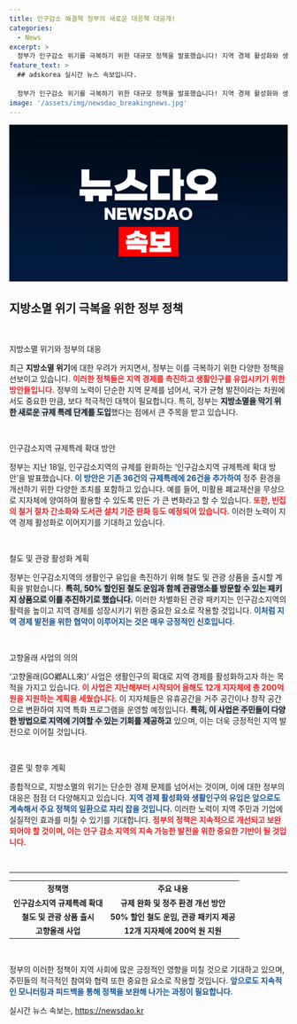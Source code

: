 ```yaml
---
title: 인구감소 해결책 정부의 새로운 대응책 대공개!
categories:
  - News
excerpt: >
  정부가 인구감소 위기를 극복하기 위한 대규모 정책을 발표했습니다! 지역 경제 활성화와 생활인구 유입을 촉진하기 위한 다양한 지원 방안이 제시되며, 지방소멸 문제 해결을 위한 긴급 조치가 이뤄집니다. 지금 바로 확인하세요!
feature_text: >
  ## adskorea 실시간 뉴스 속보입니다.

  정부가 인구감소 위기를 극복하기 위한 대규모 정책을 발표했습니다! 지역 경제 활성화와 생활인구 유입을 촉진하기 위한 다양한 지원 방안이 제시되며, 지방소멸 문제 해결을 위한 긴급 조치가 이뤄집니다. 지금 바로 확인하세요!
image: '/assets/img/newsdao_breakingnews.jpg'
---
```


<p><img src="/assets/img/newsdao_breakingnews.jpg" alt="adskorea 속보" /></p>

<h2 data-ke-size="size26">지방소멸 위기 극복을 위한 정부 정책</h2>

<p data-ke-size="size16">&nbsp;</p>

<p>지방소멸 위기와 정부의 대응</p>

<p>최근 <b>지방소멸 위기</b>에 대한 우려가 커지면서, 정부는 이를 극복하기 위한 다양한 정책을 선보이고 있습니다. <b><span style="color: #ee2323;">이러한 정책들은 지역 경제를 촉진하고 생활인구를 유입시키기 위한 방안들입니다.</span></b> 정부의 노력이 단순한 지역 문제를 넘어서, 국가 균형 발전이라는 차원에서도 중요한 만큼, 보다 적극적인 대책이 필요합니다. 특히, 정부는 <b><span style="background-color: #21538527;">지방소멸을 막기 위한 새로운 규제 특례 단계를 도입</span></b>했다는 점에서 큰 주목을 받고 있습니다.</p>

<p data-ke-size="size16">&nbsp;</p>

<p>인구감소지역 규제특례 확대 방안</p>

<p>정부는 지난 18일, 인구감소지역의 규제를 완화하는 ‘인구감소지역 규제특례 확대 방안’을 발표했습니다. <b><span style="color: #1a5490;">이 방안은 기존 36건의 규제특례에 26건을 추가하여</span></b> 정주 환경을 개선하기 위한 다양한 조치를 포함하고 있습니다. 예를 들어, 미활용 폐교재산을 무상으로 지자체에 양여하여 활용할 수 있도록 만든 가 큰 변화라고 할 수 있습니다. <b><span style="color: #ee2323;">또한, 빈집의 철거 절차 간소화와 도서관 설치 기준 완화 등도 예정되어 있습니다.</span></b> 이러한 노력이 지역 경제 활성화로 이어지기를 기대하고 있습니다.</p>

<p data-ke-size="size16">&nbsp;</p>

<p>철도 및 관광 활성화 계획</p>

<p>정부는 인구감소지역의 생활인구 유입을 촉진하기 위해 철도 및 관광 상품을 출시할 계획을 밝혔습니다. <b><span style="background-color: #21538527;">특히, 50% 할인된 철도 운임과 함께 관광명소를 방문할 수 있는 패키지 상품으로 이를 추진하기로 했습니다.</span></b> 이러한 차별화된 관광 패키지는 인구감소지역의 활력을 높이고 지역 경제를 성장시키기 위한 중요한 요소로 작용할 것입니다. <b><span style="color: #1a5490;">이처럼 지역 경제 발전을 위한 협약이 이루어지는 것은 매우 긍정적인 신호입니다.</span></b></p>

<p data-ke-size="size16">&nbsp;</p>

<p>고향올래 사업의 의의</p>

<p>‘고향올래(GO鄕ALL來)’ 사업은 생활인구의 확대로 지역 경제를 활성화하고자 하는 목적을 가지고 있습니다. <b><span style="color: #ee2323;">이 사업은 지난해부터 시작되어 올해도 12개 지자체에 총 200억 원을 지원하는 계획을 세웠습니다.</span></b> 이 지자체들은 유휴공간을 거주 공간이나 창작 공간으로 변환하여 지역 특화 프로그램을 운영할 예정입니다. <b><span style="background-color: #21538527;">특히, 이 사업은 주민들이 다양한 방법으로 지역에 기여할 수 있는 기회를 제공하고</span></b> 있으며, 이는 더욱 긍정적인 지역 발전으로 이어질 것입니다.</p>

<p data-ke-size="size16">&nbsp;</p>

<p>결론 및 향후 계획</p>

<p>종합적으로, 지방소멸의 위기는 단순한 경제 문제를 넘어서는 것이며, 이에 대한 정부의 대응은 점점 더 다양해지고 있습니다. <b><span style="color: #1a5490;">지역 경제 활성화와 생활인구의 유입은 앞으로도 계속해서 주요 정책의 일환으로 자리 잡을 것입니다.</span></b> 이러한 노력이 지역 주민과 기업에 실질적인 효과를 미칠 수 있기를 기대합니다. <b><span style="color: #ee2323;">정부의 정책은 지속적으로 개선되고 보완되어야 할 것이며, 이는 인구 감소 지역의 지속 가능한 발전을 위한 중요한 기반이 될 것입니다.</span></b></p>

<p data-ke-size="size16">&nbsp;</p>

<hr>

<table style="width: 100%;">
  <tr>
    <th style="text-align: center;"><b>정책명</b></th>
    <th style="text-align: center;"><b>주요 내용</b></th>
  </tr>
  <tr>
    <td style="text-align: center; height: 17px;"><b>인구감소지역 규제특례 확대</b></td>
    <td style="text-align: center; height: 17px;"><b>규제 완화 및 정주 환경 개선 방안</b></td>
  </tr>
  <tr>
    <td style="text-align: center; height: 17px;"><b>철도 및 관광 상품 출시</b></td>
    <td style="text-align: center; height: 17px;"><b>50% 할인 철도 운임, 관광 패키지 제공</b></td>
  </tr>
  <tr>
    <td style="text-align: center; height: 17px;"><b>고향올래 사업</b></td>
    <td style="text-align: center; height: 17px;"><b>12개 지자체에 200억 원 지원</b></td>
  </tr>
</table>

<p data-ke-size="size16">&nbsp;</p>

<p>정부의 이러한 정책이 지역 사회에 많은 긍정적인 영향을 미칠 것으로 기대하고 있으며, 주민들의 적극적인 참여와 협력 또한 중요한 요소로 작용할 것입니다. <b><span style="color: #1a5490;">앞으로도 지속적인 모니터링과 피드백을 통해 정책을 보완해 나가는 과정이 필요합니다.</span></b></p>
실시간 뉴스 속보는, <a href="https://newsdao.kr" rel="dofollow">https://newsdao.kr</a>


